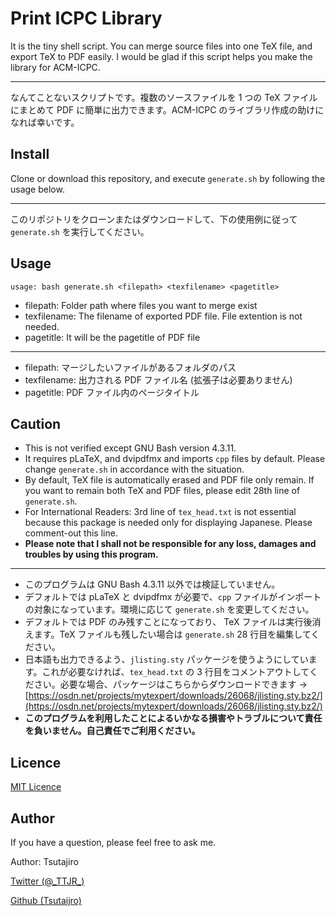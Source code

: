 # Print ICPC Library

It is the tiny shell script. You can merge source files into one TeX file, and export TeX to PDF easily. I would be glad if this script helps you make the library for ACM-ICPC.

---

なんてことないスクリプトです。複数のソースファイルを 1 つの TeX ファイルにまとめて PDF に簡単に出力できます。ACM-ICPC のライブラリ作成の助けになれば幸いです。

## Install

Clone or download this repository, and execute `generate.sh` by following the usage below.

---

このリポジトリをクローンまたはダウンロードして、下の使用例に従って `generate.sh` を実行してください。

## Usage

`usage: bash generate.sh <filepath> <texfilename> <pagetitle>`

* filepath: Folder path where files you want to merge exist
* texfilename: The filename of exported PDF file. File extention is not needed.
* pagetitle: It will be the pagetitle of PDF file

---

* filepath: マージしたいファイルがあるフォルダのパス
* texfilename: 出力される PDF ファイル名 (拡張子は必要ありません)
* pagetitle: PDF ファイル内のページタイトル

## Caution

* This is not verified except GNU Bash version 4.3.11.
* It requires pLaTeX, and dvipdfmx and imports `cpp` files by default. Please change `generate.sh`  in accordance with the situation.
* By default, TeX file is automatically erased and PDF file only remain. If you want to remain both TeX and PDF files, please edit 28th line of `generate.sh`.
* For International Readers: 3rd line of `tex_head.txt` is not essential because this package is needed only for displaying Japanese. Please comment-out this line.
* **Please note that I shall not be responsible for any loss, damages and troubles by using this program.**

---

* このプログラムは GNU Bash 4.3.11 以外では検証していません。
* デフォルトでは pLaTeX と dvipdfmx が必要で、`cpp` ファイルがインポートの対象になっています。環境に応じて `generate.sh` を変更してください。
* デフォルトでは PDF のみ残すことになっており、 TeX ファイルは実行後消えます。TeX ファイルも残したい場合は `generate.sh` 28 行目を編集してください。
* 日本語も出力できるよう、`jlisting.sty` パッケージを使うようにしています。これが必要なければ、`tex_head.txt` の 3 行目をコメントアウトしてください。必要な場合、パッケージはこちらからダウンロードできます → [https://osdn.net/projects/mytexpert/downloads/26068/jlisting.sty.bz2/](https://osdn.net/projects/mytexpert/downloads/26068/jlisting.sty.bz2/)
* **このプログラムを利用したことによるいかなる損害やトラブルについて責任を負いません。自己責任でご利用ください。**

## Licence

[MIT Licence](https://github.com/tcnksm/tool/blob/master/LICENCE)

## Author

If you have a question, please feel free to ask me.

Author: Tsutajiro

[Twitter (@\_TTJR\_)](http://twitter.com/_TTJR_)

[Github (Tsutaijro)](https://github.com/tsutajiro)
